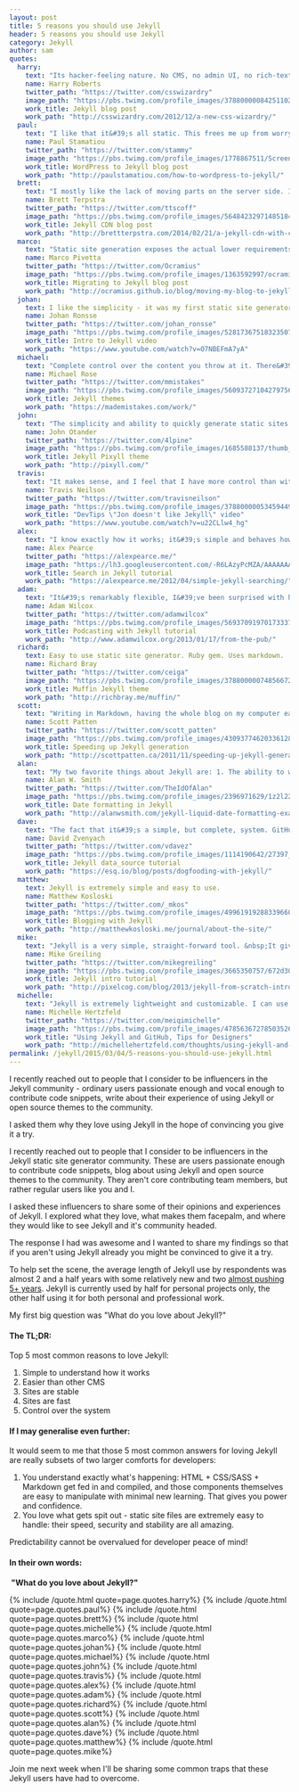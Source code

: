 ```yaml
---
layout: post
title: 5 reasons you should use Jekyll
header: 5 reasons you should use Jekyll
category: Jekyll
author: sam
quotes:
  harry:
    text: "Its hacker-feeling nature. No CMS, no admin UI, no rich-text editor, no databases, etc. It just feels like a truly cheap-and-cheerful (whilst actually being very rich in features) way for a technical person to get a site up and running. It feels a lot &lsquo;closer to home&rsquo; by cutting out all the overhead that comes with a more traditional CMS and/or blogging platform. It&rsquo;s by developers, for developers."
    name: Harry Roberts
    twitter_path: "https://twitter.com/csswizardry"
    image_path: "https://pbs.twimg.com/profile_images/378800000842511021/741a0a2593ea55bbd6238f8705c7074f_400x400.jpeg"
    work_title: Jekyll blog post
    work_path: "http://csswizardry.com/2012/12/a-new-css-wizardry/"
  paul:
    text: "I like that it&#39;s all static. This frees me up from worrying about making sure I have regular non-corrupt database backups or making sure my CMS was patched of all new security vulnerabilities. Now I just host on Amazon S3 with Cloudfront and have no worries about security or performance."
    name: Paul Stamatiou
    twitter_path: "https://twitter.com/stammy"
    image_path: "https://pbs.twimg.com/profile_images/1778867511/Screen_Shot_2012-01-24_at_2.03.52_PM_400x400.png"
    work_title: WordPress to Jekyll blog post
    work_path: "http://paulstamatiou.com/how-to-wordpress-to-jekyll/"
  brett:
    text: "I mostly like the lack of moving parts on the server side. I&#39;ve spent an excessive amount of time replicating standard blogging workflows for my Jekyll setup, so in my case it&#39;s definitely not about convenience. But my site (http://brettterpstra.com) is fast and holds up well under heavy traffic."
    name: Brett Terpstra
    twitter_path: "https://twitter.com/ttscoff"
    image_path: "https://pbs.twimg.com/profile_images/564842329714851840/qqDLuEwd_400x400.jpeg"
    work_title: Jekyll CDN blog post
    work_path: "http://brettterpstra.com/2014/02/21/a-jekyll-cdn-with-cloudfront/"
  marco:
    text: "Static site generation exposes the actual lower requirements of some websites: we&#39;re so obsessed with new features in websites that we miss the point of simpler use-cases."
    name: Marco Pivetta
    twitter_path: "https://twitter.com/Ocramius"
    image_path: "https://pbs.twimg.com/profile_images/1363592997/ocramius-aethril-marco-pivetta-1_400x400.png"
    work_title: Migrating to Jekyll blog post
    work_path: "http://ocramius.github.io/blog/moving-my-blog-to-jekyll/"
  johan:
    text: I like the simplicity - it was my first static site generator so knowing this kind of thing existed was a relief from either classic CMS systems or using PHP includes.
    name: Johan Ronsse
    twitter_path: "https://twitter.com/johan_ronsse"
    image_path: "https://pbs.twimg.com/profile_images/528173675183235075/COCkQ3PO_400x400.jpeg"
    work_title: Intro to Jekyll video
    work_path: "https://www.youtube.com/watch?v=O7NBEFmA7yA"
  michael:
    text: "Complete control over the content you throw at it. There&#39;s no mystery to what&#39;s going on and it&#39;s easy to understand if you have a basic knowledge of how web pages are built."
    name: Michael Rose
    twitter_path: "https://twitter.com/mmistakes"
    image_path: "https://pbs.twimg.com/profile_images/560937271042797568/m5VndD_B.jpeg"
    work_title: Jekyll themes
    work_path: "https://mademistakes.com/work/"
  john:
    text: "The simplicity and ability to quickly generate static sites. I greatly enjoy the ability to use includes in order to share common components like navigation, footers, etc. Same goes for multiple layout support. CLI support is also key."
    name: John Otander
    twitter_path: "https://twitter.com/4lpine"
    image_path: "https://pbs.twimg.com/profile_images/1685588137/thumb_400x400.jpg"
    work_title: Jekyll Pixyll theme
    work_path: "http://pixyll.com/"
  travis:
    text: "It makes sense, and I feel that I have more control than with any other CMS I&#39;ve used."
    name: Travis Neilson
    twitter_path: "https://twitter.com/travisneilson"
    image_path: "https://pbs.twimg.com/profile_images/378800000534594497/ff6e59ec85e5f439931a13a11e7e5212_400x400.jpeg"
    work_title: "DevTips \"Jon doesn't like Jekyll\" video"
    work_path: "https://www.youtube.com/watch?v=u22CLlw4_hg"
  alex:
    text: "I know exactly how it works; it&#39;s simple and behaves how I expect. Being able to write in Markdown is part of this, I have found WYSIWYG editors often produce ugly and sometimes wrong HTML, whereas the Markdown to HTML conversion is very deterministic."
    name: Alex Pearce
    twitter_path: "https://alexpearce.me/"
    image_path: "https://lh3.googleusercontent.com/-R6LAzyPcMZA/AAAAAAAAAAI/AAAAAAAAALs/iZEqemMNQTc/s120-c/photo.jpg"
    work_title: Search in Jekyll tutorial
    work_path: "https://alexpearce.me/2012/04/simple-jekyll-searching/"
  adam:
    text: "It&#39;s remarkably flexible, I&#39;ve been surprised with how easily it has been to make it do something that isn&#39;t technically blogging; photo galleries, podcasting, that sort of thing."
    name: Adam Wilcox
    twitter_path: "https://twitter.com/adamwilcox"
    image_path: "https://pbs.twimg.com/profile_images/569370919701733376/SZzuCEB-_400x400.jpeg"
    work_title: Podcasting with Jekyll tutorial
    work_path: "http://www.adamwilcox.org/2013/01/17/from-the-pub/"
  richard:
    text: Easy to use static site generator. Ruby gem. Uses markdown.
    name: Richard Bray
    twitter_path: "https://twitter.com/ceiga"
    image_path: "https://pbs.twimg.com/profile_images/378800000748566726/83e335bc62829792ef3fa876463bb7e3_400x400.jpeg"
    work_title: Muffin Jekyll theme
    work_path: "http://richbray.me/muffin/"
  scott:
    text: "Writing in Markdown, having the whole blog on my computer easily, lack of a database, deploying with rsync and (last but not least) the speed for users."
    name: Scott Patten
    twitter_path: "https://twitter.com/scott_patten"
    image_path: "https://pbs.twimg.com/profile_images/430937746203361280/BtLohkmk_400x400.png"
    work_title: Speeding up Jekyll generation
    work_path: "http://scottpatten.ca/2011/11/speeding-up-jekyll-generation.html"
  alan:
    text: "My two favorite things about Jekyll are: 1. The ability to write posts in Markdown and in my text editor of choice. When I used to use WordPress, I&#39;d always write offline and then copy and paste into the editor. Removing the extra step encourages me to write more.&nbsp; 2. The ease of hosting a static site and the reduction of security vulnerabilities eliminating dynamic process and frameworks provides. I understand WordPress has made improvements in the way security patches are distributed but I really like not having to worry about keeping even more software up to date. The machine I run my sites on automatically updates server patches. That equates to much less time maintaining the server."
    name: Alan W. Smith
    twitter_path: "https://twitter.com/TheIdOfAlan"
    image_path: "https://pbs.twimg.com/profile_images/2396971629/1z2l22mqcpqvhlv3hs9t_400x400.jpeg"
    work_title: Date formatting in Jekyll
    work_path: "http://alanwsmith.com/jekyll-liquid-date-formatting-examples"
  dave:
    text: "The fact that it&#39;s a simple, but complete, system. GitHub Pages support is also huge."
    name: David Zvenyach
    twitter_path: "https://twitter.com/vdavez"
    image_path: "https://pbs.twimg.com/profile_images/1114190642/27397_8639519_5240_n_400x400.jpg"
    work_title: Jekyll data_source tutorial
    work_path: "https://esq.io/blog/posts/dogfooding-with-jekyll/"
  matthew:
    text: Jekyll is extremely simple and easy to use.
    name: Matthew Kosloski
    twitter_path: "https://twitter.com/_mkos"
    image_path: "https://pbs.twimg.com/profile_images/499619192883396609/lAwfijv8_400x400.jpeg"
    work_title: Blogging with Jekyll
    work_path: "http://matthewkosloski.me/journal/about-the-site/"
  mike:
    text: "Jekyll is a very simple, straight-forward tool. &nbsp;It gives me just what I need to put together a blog or a static website without all of the extra junk. Tom Preston-Werner called it &quot;blogging for hackers&quot;, and I found that to be an appropriate description. &nbsp;Speaking as a programmer, I found it very easy to dive in and learn the basics. &nbsp;It gives you the freedom and ability to create just about anything you&#39;d need provided you are willing to learn Markdown and a little bit of the Liquid template engine."
    name: Mike Greiling
    twitter_path: "https://twitter.com/mikegreiling"
    image_path: "https://pbs.twimg.com/profile_images/3665350757/672d30f885ed73aa4e1d7d8d87289649_400x400.png"
    work_title: Jekyll intro tutorial
    work_path: "http://pixelcog.com/blog/2013/jekyll-from-scratch-introduction/"
  michelle:
    text: "Jekyll is extremely lightweight and customizable. I can use standard HTML/CSS with Jekyll as a page templater, and that's *it*. It doesn't force me to change anything else about my workflow or learn lots and lots of new things/languages. And...I can use it in combination with GitHub Pages to host stuff for free :D"
    name: Michelle Hertzfeld
    twitter_path: "https://twitter.com/meiqimichelle"
    image_path: "https://pbs.twimg.com/profile_images/478563672785035264/F2GFnKCb_400x400.jpeg"
    work_title: "Using Jekyll and GitHub, Tips for Designers"
    work_path: "http://michellehertzfeld.com/thoughts/using-jekyll-and-github-tips-for-designers/"
permalink: /jekyll/2015/03/04/5-reasons-you-should-use-jekyll.html 
---
```

I recently reached out to people that I consider to be influencers in the Jekyll community - ordinary users passionate enough and vocal enough to contribute code snippets,&nbsp;write about their experience of using Jekyll or open source themes to the community.

I asked them why they love using Jekyll in the hope of convincing you give it a try.

<!-- excerpt stop -->

I recently reached out to people that I consider to be influencers in the Jekyll static site generator community. These are users passionate enough to contribute code snippets, blog about using Jekyll and open source themes to the community. They aren&#39;t core contributing team members, but rather regular users like you and I.

I asked these influencers to share some of their opinions and experiences of Jekyll. I explored what they love, what makes them facepalm, and where they would like to see Jekyll and it&#39;s community headed.

The response I had was awesome and I wanted to share my findings so that if you aren&#39;t using Jekyll already you might be convinced to give it a try.

To help set the scene, the average length of Jekyll use by respondents was almost 2 and a half years with some relatively new and two [almost pushing 5+ years](http://tom.preston-werner.com/2008/11/17/blogging-like-a-hacker.html). Jekyll is currently used by half for personal projects only, the other half using it for both personal and professional work.

My first big question was &quot;What do you love about Jekyll?&quot;

#### The TL;DR:

Top 5 most common reasons to love Jekyll:

1.  Simple to understand how it works
2.  Easier than other CMS
3.  Sites are stable
4.  Sites are fast
5.  Control over the system

#### If I may generalise even further:

It would seem to me that those 5 most common answers for loving Jekyll are really subsets of two larger comforts for developers:

1.  You understand exactly what&#39;s happening: HTML + CSS/SASS + Markdown get fed in and compiled, and those components themselves are easy to manipulate with minimal new learning. That gives you power and confidence.
2.  You love what gets spit out - static site files are extremely easy to handle: their speed, security and stability are all amazing.

Predictability cannot be overvalued for developer peace of mind!

#### In their own words:

**&nbsp;&quot;What do you love about Jekyll?&quot;**

{% include /quote.html quote=page.quotes.harry%}
{% include /quote.html quote=page.quotes.paul%}
{% include /quote.html quote=page.quotes.brett%}
{% include /quote.html quote=page.quotes.michelle%}
{% include /quote.html quote=page.quotes.marco%}
{% include /quote.html quote=page.quotes.johan%}
{% include /quote.html quote=page.quotes.michael%}
{% include /quote.html quote=page.quotes.john%}
{% include /quote.html quote=page.quotes.travis%}
{% include /quote.html quote=page.quotes.alex%}
{% include /quote.html quote=page.quotes.adam%}
{% include /quote.html quote=page.quotes.richard%}
{% include /quote.html quote=page.quotes.scott%}
{% include /quote.html quote=page.quotes.alan%}
{% include /quote.html quote=page.quotes.dave%}
{% include /quote.html quote=page.quotes.matthew%}
{% include /quote.html quote=page.quotes.mike%}

Join me next week when I&#39;ll be sharing some common traps that these Jekyll users have had to overcome.
